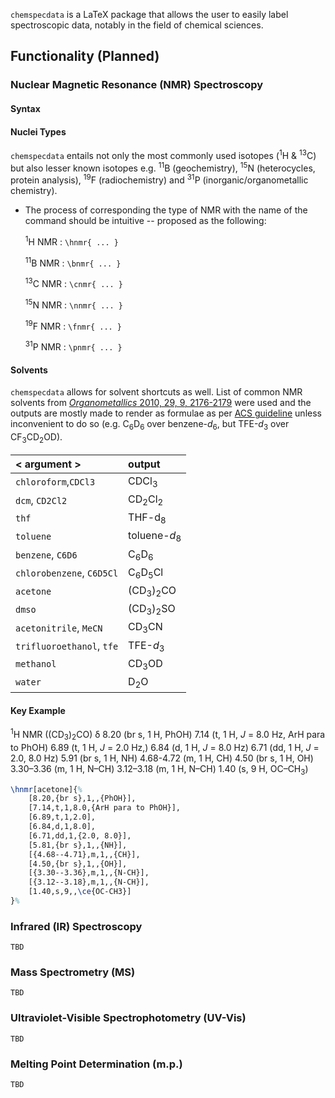 `chemspecdata` is a LaTeX package that allows the user to easily label spectroscopic data, notably in the field of chemical sciences.

## Functionality (Planned)
### Nuclear Magnetic Resonance (NMR) Spectroscopy
#### Syntax



#### Nuclei Types

`chemspecdata` entails not only the most commonly used isotopes (<sup>1</sup>H & <sup>13</sup>C) but also lesser known isotopes e.g. <sup>11</sup>B (geochemistry), <sup>15</sup>N (heterocycles, protein analysis), <sup>19</sup>F (radiochemistry) and <sup>31</sup>P (inorganic/organometallic chemistry).
- The process of corresponding the type of NMR with the name of the command should be intuitive -- proposed as the following:


	<sup>1</sup>H NMR : `\hnmr{ ... }`
	
	<sup>11</sup>B NMR : `\bnmr{ ... }`
	
	<sup>13</sup>C NMR : `\cnmr{ ... }`
	
	<sup>15</sup>N NMR : `\nnmr{ ... }`
	
	<sup>19</sup>F NMR : `\fnmr{ ... }`
	
	<sup>31</sup>P NMR : `\pnmr{ ... }`
	

#### Solvents

`chemspecdata` allows for solvent shortcuts as well. List of common NMR solvents from [<i>Organometallics</i> 2010, 29, 9, 2176-2179](https://doi.org/10.1021/om100106e) were used and the outputs are mostly made to render as formulae as per [ACS guideline](https://pubsapp.acs.org/paragonplus/submission/acs_nmr_guidelines.pdf) unless inconvenient to do so (e.g. C<sub>6</sub>D<sub>6</sub> over benzene-<i>d</i><sub>6</sub>, but TFE-<i>d</i><sub>3</sub> over CF<sub>3</sub>CD<sub>2</sub>OD).

| < argument > | output |
| :--- | :--- |
| `chloroform`,`CDCl3` | CDCl<sub>3</sub> |
| `dcm`, `CD2Cl2` | CD<sub>2</sub>Cl<sub>2</sub> |
| `thf` | THF-d<sub>8</sub> | 
| `toluene` | toluene-<i>d</i><sub>8</sub> |
| `benzene`, `C6D6`| C<sub>6</sub>D<sub>6</sub> |
| `chlorobenzene`, `C6D5Cl` | C<sub>6</sub>D<sub>5</sub>Cl |
| `acetone` | (CD<sub>3</sub>)<sub>2</sub>CO |
| `dmso` | (CD<sub>3</sub>)<sub>2</sub>SO |
| `acetonitrile`, `MeCN` | CD<sub>3</sub>CN |
| `trifluoroethanol`, `tfe`  | TFE-<i>d</i><sub>3</sub> |
| `methanol` | CD<sub>3</sub>OD |
| `water` | D<sub>2</sub>O |

#### Key Example

<sup>1</sup>H NMR ((CD<sub>3</sub>)<sub>2</sub>CO) δ 8.20 (br s, 1 H, PhOH) 7.14 (t, 1 H, *J* = 8.0 Hz, ArH para to PhOH) 6.89 (t, 1 H, *J* = 2.0 Hz,) 6.84 (d, 1 H, *J* = 8.0 Hz) 6.71 (dd, 1 H, *J* = 2.0, 8.0 Hz) 5.91 (br s, 1 H, NH) 4.68-4.72 (m, 1 H, CH) 4.50 (br s, 1 H, OH) 3.30–3.36 (m, 1 H, N–CH) 3.12–3.18 (m, 1 H, N–CH) 1.40 (s, 9 H, OC–CH<sub>3</sub>)
```tex
\hnmr[acetone]{%
    [8.20,{br s},1,,{PhOH}],
    [7.14,t,1,8.0,{ArH para to PhOH}],
    [6.89,t,1,2.0],
    [6.84,d,1,8.0],
    [6.71,dd,1,{2.0, 8.0}],
    [5.81,{br s},1,,{NH}],
    [{4.68--4.71},m,1,,{CH}],
    [4.50,{br s},1,,{OH}],
    [{3.30--3.36},m,1,,{N-CH}],
    [{3.12--3.18},m,1,,{N-CH}],
    [1.40,s,9,,\ce{OC-CH3}]
}%
```
### Infrared (IR) Spectroscopy

	TBD

### Mass Spectrometry (MS)

	TBD

### Ultraviolet-Visible Spectrophotometry (UV-Vis)

	TBD

### Melting Point Determination (m.p.)

	TBD

